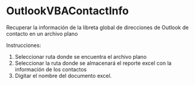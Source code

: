 # OutlookVBAContactInfo
Recuperar la información de la libreta global de direcciones de Outlook de contacto en un archivo plano

Instrucciones:
1. Seleccionar ruta donde se encuentra el archivo plano
2. Seleccionar la ruta donde se almacenará el reporte excel con la información de los contactos
3. Digitar el nombre del documento excel.
